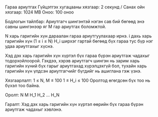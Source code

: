Гараа ариутгах
Гүйцэтгэх хугацааны хязгаар: 2 секунд / Санах ойн хязгаар: 1024 MB
Оноо: 100 оноо

Бодлогын тайлбар:
Ариутгагч шингэнтэй нэгэн сав бий бөгөөд энэ савны шингэнээр яг M гар ариутгах боломжтой.

N харь гаригийн хүн дараалан гараа ариутгуулахаар ирнэ. i дахь харь гаригийн хүн (1 ≤ i ≤ N) H_i ширхэг гартай бөгөөд бүх гараа тус бүр нэг удаа ариутгахыг хүснэ.

Хэд дэх харь гаригийн хүн хүртэл бүх гараа бүрэн ариутгаж чадахыг тодорхойлоорой. Гэхдээ, хэрэв ариутгагч шингэн нь зарим харь гаригийн хүний бүх гарыг ариутгахад хүрэлцэхгүй бол, тухайн харь гаригийн хүн үлдсэн ариутгагчийг бүгдийг нь ашиглана гэж үзнэ.

Хязгаарлалт:
1 ≤ N, M ≤ 100
1 ≤ H_i ≤ 100
Оролтод өгөгдсөн бүх тоо нь бүхэл тоо байна.

Оролт:
N
M
H_1
H_2
...
H_N

Гаралт:
Хэд дэх харь гаригийн хүн хүртэл өөрийн бүх гараа бүрэн ариутгаж чадахыг хэвлэнэ.
